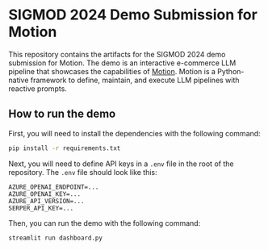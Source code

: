 # SIGMOD 2024 Demo Submission for Motion

This repository contains the artifacts for the SIGMOD 2024 demo submission for Motion. The demo is an interactive e-commerce LLM pipeline that showcases the capabilities of [Motion](https://github.com/dm4ml/motion). Motion is a Python-native framework to define, maintain, and execute LLM pipelines with reactive prompts.

## How to run the demo

First, you will need to install the dependencies with the following command:

```bash
pip install -r requirements.txt
```

Next, you will need to define API keys in a `.env` file in the root of the repository. The `.env` file should look like this:

```
AZURE_OPENAI_ENDPOINT=...
AZURE_OPENAI_KEY=...
AZURE_API_VERSION=...
SERPER_API_KEY=...
```

Then, you can run the demo with the following command:

```bash
streamlit run dashboard.py
```

